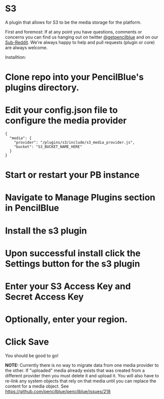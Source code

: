 S3
==

A plugin that allows for S3 to be the media storage for the platform.

First and foremost:  If at any point you have questions, comments or concerns you can find us hanging out on 
twitter [@getpencilblue](https://twitter.com/GetPencilBlue) and on our 
[Sub-Reddit](http://www.reddit.com/domain/pencilblue.org/).  We're always happy to help and pull requests (plugin 
or core) are always welcome. 

Installtion:
# Clone repo into your PencilBlue's **plugins** directory.
# Edit your config.json file to configure the media provider
```
{
  "media": {
    "provider": "/plugins/s3/include/s3_media_provider.js",
    "bucket": "S3_BUCKET_NAME_HERE"
  }
}
```
# Start or restart your PB instance
# Navigate to **Manage Plugins** section in PencilBlue
# Install the **s3** plugin
# Upon successful install click the **Settings** button for the s3 plugin
# Enter your S3 Access Key and Secret Access Key
# Optionally, enter your region.
# Click Save

You should be good to go!

**NOTE:**
Currently there is no way to migrate data from one media provider to the other.  If "uploaded" media already exists 
that was created from a different provider then you must delete it and upload it.  You will also have to re-link any 
system objects that rely on that media until you can replace the content for a media object.  See 
https://github.com/pencilblue/pencilblue/issues/218
